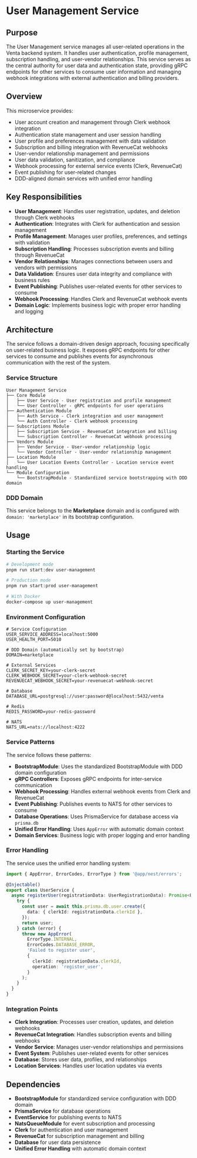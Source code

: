 # User Management Service

## Purpose

The User Management service manages all user-related operations in the Venta backend system. It handles user authentication, profile management, subscription handling, and user-vendor relationships. This service serves as the central authority for user data and authentication state, providing gRPC endpoints for other services to consume user information and managing webhook integrations with external authentication and billing providers.

## Overview

This microservice provides:
- User account creation and management through Clerk webhook integration
- Authentication state management and user session handling
- User profile and preferences management with data validation
- Subscription and billing integration with RevenueCat webhooks
- User-vendor relationship management and permissions
- User data validation, sanitization, and compliance
- Webhook processing for external service events (Clerk, RevenueCat)
- Event publishing for user-related changes
- DDD-aligned domain services with unified error handling

## Key Responsibilities

- **User Management**: Handles user registration, updates, and deletion through Clerk webhooks
- **Authentication**: Integrates with Clerk for authentication and session management
- **Profile Management**: Manages user profiles, preferences, and settings with validation
- **Subscription Handling**: Processes subscription events and billing through RevenueCat
- **Vendor Relationships**: Manages connections between users and vendors with permissions
- **Data Validation**: Ensures user data integrity and compliance with business rules
- **Event Publishing**: Publishes user-related events for other services to consume
- **Webhook Processing**: Handles Clerk and RevenueCat webhook events
- **Domain Logic**: Implements business logic with proper error handling and logging

## Architecture

The service follows a domain-driven design approach, focusing specifically on user-related business logic. It exposes gRPC endpoints for other services to consume and publishes events for asynchronous communication with the rest of the system.

### Service Structure

```
User Management Service
├── Core Module
│   ├── User Service - User registration and profile management
│   └── User Controller - gRPC endpoints for user operations
├── Authentication Module
│   ├── Auth Service - Clerk integration and user management
│   └── Auth Controller - Clerk webhook processing
├── Subscriptions Module
│   ├── Subscription Service - RevenueCat integration and billing
│   └── Subscription Controller - RevenueCat webhook processing
├── Vendors Module
│   ├── Vendor Service - User-vendor relationship logic
│   └── Vendor Controller - User-vendor relationship management
├── Location Module
│   └── User Location Events Controller - Location service event handling
└── Module Configuration
    └── BootstrapModule - Standardized service bootstrapping with DDD domain
```

### DDD Domain

This service belongs to the **Marketplace** domain and is configured with `domain: 'marketplace'` in its bootstrap configuration.

## Usage

### Starting the Service

```bash
# Development mode
pnpm run start:dev user-management

# Production mode
pnpm run start:prod user-management

# With Docker
docker-compose up user-management
```

### Environment Configuration

```env
# Service Configuration
USER_SERVICE_ADDRESS=localhost:5000
USER_HEALTH_PORT=5010

# DDD Domain (automatically set by bootstrap)
DOMAIN=marketplace

# External Services
CLERK_SECRET_KEY=your-clerk-secret
CLERK_WEBHOOK_SECRET=your-clerk-webhook-secret
REVENUECAT_WEBHOOK_SECRET=your-revenuecat-webhook-secret

# Database
DATABASE_URL=postgresql://user:password@localhost:5432/venta

# Redis
REDIS_PASSWORD=your-redis-password

# NATS
NATS_URL=nats://localhost:4222
```

### Service Patterns

The service follows these patterns:

- **BootstrapModule**: Uses the standardized BootstrapModule with DDD domain configuration
- **gRPC Controllers**: Exposes gRPC endpoints for inter-service communication
- **Webhook Processing**: Handles external webhook events from Clerk and RevenueCat
- **Event Publishing**: Publishes events to NATS for other services to consume
- **Database Operations**: Uses PrismaService for database access via `prisma.db`
- **Unified Error Handling**: Uses `AppError` with automatic domain context
- **Domain Services**: Business logic with proper logging and error handling

### Error Handling

The service uses the unified error handling system:

```typescript
import { AppError, ErrorCodes, ErrorType } from '@app/nest/errors';

@Injectable()
export class UserService {
  async registerUser(registrationData: UserRegistrationData): Promise<UserProfile> {
    try {
      const user = await this.prisma.db.user.create({
        data: { clerkId: registrationData.clerkId },
      });
      return user;
    } catch (error) {
      throw new AppError(
        ErrorType.INTERNAL,
        ErrorCodes.DATABASE_ERROR,
        'Failed to register user',
        {
          clerkId: registrationData.clerkId,
          operation: 'register_user',
        }
      );
    }
  }
}
```

### Integration Points

- **Clerk Integration**: Processes user creation, updates, and deletion webhooks
- **RevenueCat Integration**: Handles subscription events and billing webhooks
- **Vendor Service**: Manages user-vendor relationships and permissions
- **Event System**: Publishes user-related events for other services
- **Database**: Stores user data, profiles, and relationships
- **Location Services**: Handles user location updates via events

## Dependencies

- **BootstrapModule** for standardized service configuration with DDD domain
- **PrismaService** for database operations
- **EventService** for publishing events to NATS
- **NatsQueueModule** for event subscription and processing
- **Clerk** for authentication and user management
- **RevenueCat** for subscription management and billing
- **Database** for user data persistence
- **Unified Error Handling** with automatic domain context

